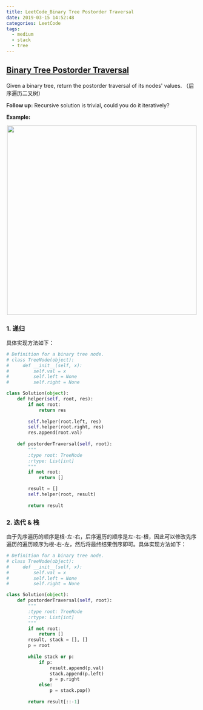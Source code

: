 ```yaml
---
title: LeetCode_Binary Tree Postorder Traversal
date: 2019-03-15 14:52:48
categories: LeetCode
tags: 
  - medium
  - stack
  - tree
---
```


## [Binary Tree Postorder Traversal](https://leetcode.com/problems/binary-tree-postorder-traversal/)

Given a binary tree, return the postorder traversal of its nodes' values.
（后序遍历二叉树）

<!--more-->

**Follow up:** Recursive solution is trivial, could you do it iteratively?

**Example:** 

<div align=center>
	<img src="/images/leetcode_145.png" width = "500" align=center/>
</div>

### 1. 递归
具体实现方法如下：

```python
# Definition for a binary tree node.
# class TreeNode(object):
#     def __init__(self, x):
#         self.val = x
#         self.left = None
#         self.right = None

class Solution(object):
    def helper(self, root, res):
        if not root:
            return res
        
        self.helper(root.left, res)
        self.helper(root.right, res)
        res.append(root.val)
        
    def postorderTraversal(self, root):
        """
        :type root: TreeNode
        :rtype: List[int]
        """
        if not root:
        	return []

        result = []
        self.helper(root, result)
        
        return result
```

### 2. 迭代 & 栈
由于先序遍历的顺序是根-左-右，后序遍历的顺序是左-右-根，因此可以修改先序遍历的遍历顺序为根-右-左，然后将最终结果倒序即可。具体实现方法如下：

```python
# Definition for a binary tree node.
# class TreeNode(object):
#     def __init__(self, x):
#         self.val = x
#         self.left = None
#         self.right = None

class Solution(object):
    def postorderTraversal(self, root):
        """
        :type root: TreeNode
        :rtype: List[int]
        """
        if not root:
            return []
        result, stack = [], []
        p = root
        
        while stack or p:
            if p:
                result.append(p.val)
                stack.append(p.left)
                p = p.right
            else:
                p = stack.pop()
                
        return result[::-1]
```
